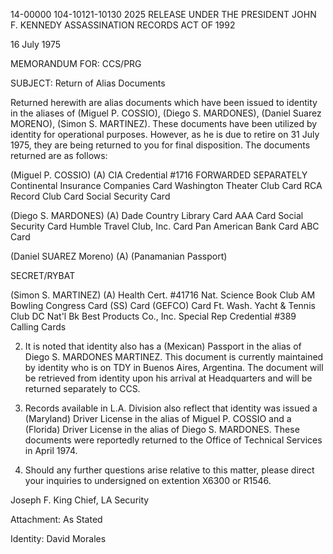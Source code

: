 14-00000
104-10121-10130
2025 RELEASE UNDER THE PRESIDENT JOHN F. KENNEDY ASSASSINATION RECORDS ACT OF 1992

16 July 1975

MEMORANDUM FOR: CCS/PRG

SUBJECT: Return of Alias Documents

Returned herewith are alias documents which have been issued to identity in the aliases of (Miguel P. COSSIO), (Diego S. MARDONES), (Daniel Suarez MORENO), (Simon S. MARTINEZ). These documents have been utilized by identity for operational purposes. However, as he is due to retire on 31 July 1975, they are being returned to you for final disposition. The documents returned are as follows:

(Miguel P. COSSIO) (A)
CIA Credential #1716 FORWARDED SEPARATELY
Continental Insurance Companies Card
Washington Theater Club Card
RCA Record Club Card
Social Security Card

(Diego S. MARDONES) (A)
Dade Country Library Card
AAA Card
Social Security Card
Humble Travel Club, Inc. Card
Pan American Bank Card
ABC Card

(Daniel SUAREZ Moreno) (A)
(Panamanian Passport)

SECRET/RYBAT

(Simon S. MARTINEZ) (A)
Health Cert. #41716
Nat. Science Book Club
AM Bowling Congress Card
(SS) Card
(GEFCO) Card
Ft. Wash. Yacht & Tennis Club
DC Nat'l Bk
Best Products Co., Inc.
Special Rep Credential #389
Calling Cards

2. It is noted that identity also has a (Mexican) Passport in the alias of Diego S. MARDONES MARTINEZ. This document is currently maintained by identity who is on TDY in Buenos Aires, Argentina. The document will be retrieved from identity upon his arrival at Headquarters and will be returned separately to CCS.

3. Records available in L.A. Division also reflect that identity was issued a (Maryland) Driver License in the alias of Miguel P. COSSIO and a (Florida) Driver License in the alias of Diego S. MARDONES. These documents were reportedly returned to the Office of Technical Services in April 1974.

4. Should any further questions arise relative to this matter, please direct your inquiries to undersigned on extention X6300 or R1546.

Joseph F. King
Chief, LA Security

Attachment:
As Stated

Identity:
David Morales
